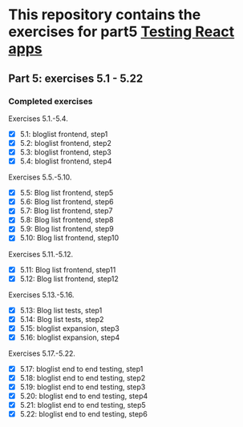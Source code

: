 # This repository contains the exercises for part5 [Testing React apps](https://fullstackopen.com/en/part5)

## Part 5: exercises 5.1 - 5.22

### Completed exercises

Exercises 5.1.-5.4.

- [x] 5.1: bloglist frontend, step1
- [x] 5.2: bloglist frontend, step2
- [x] 5.3: bloglist frontend, step3
- [x] 5.4: bloglist frontend, step4

Exercises 5.5.-5.10.

- [x] 5.5: Blog list frontend, step5
- [x] 5.6: Blog list frontend, step6
- [x] 5.7: Blog list frontend, step7
- [x] 5.8: Blog list frontend, step8
- [x] 5.9: Blog list frontend, step9
- [x] 5.10: Blog list frontend, step10

Exercises 5.11.-5.12.

- [x] 5.11: Blog list frontend, step11
- [x] 5.12: Blog list frontend, step12

Exercises 5.13.-5.16.

- [x] 5.13: Blog list tests, step1
- [x] 5.14: Blog list tests, step2
- [x] 5.15: bloglist expansion, step3
- [x] 5.16: bloglist expansion, step4

Exercises 5.17.-5.22.

- [x] 5.17: bloglist end to end testing, step1
- [x] 5.18: bloglist end to end testing, step2
- [x] 5.19: bloglist end to end testing, step3
- [x] 5.20: bloglist end to end testing, step4
- [x] 5.21: bloglist end to end testing, step5
- [x] 5.22: bloglist end to end testing, step6
